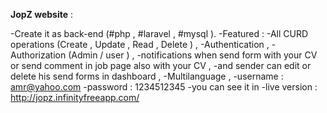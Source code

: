 **JopZ website** :

-Create it as back-end (#php , #laravel , #mysql ). 
-Featured :
-All CURD operations (Create , Update , Read , Delete ) ,
-Authentication , 
-Authorization (Admin / user ) ,
-notifications when send form with your CV or send comment in job page also with your CV ,
-and sender can edit or delete his send forms in dashboard ,
-Multilanguage ,
-username : amr@yahoo.com
-password : 1234512345
-you can see it in 
-live version : http://jopz.infinityfreeapp.com/ 
